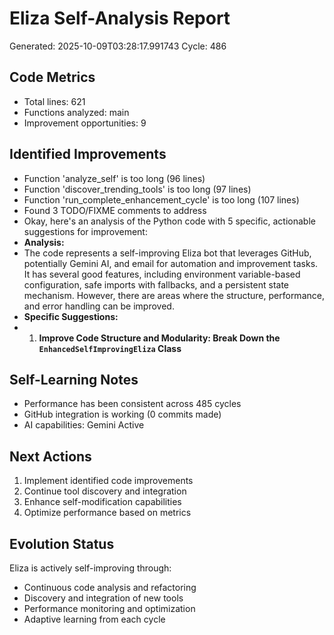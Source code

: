 # Eliza Self-Analysis Report
Generated: 2025-10-09T03:28:17.991743
Cycle: 486

## Code Metrics
- Total lines: 621
- Functions analyzed: main
- Improvement opportunities: 9

## Identified Improvements
- Function 'analyze_self' is too long (96 lines)
- Function 'discover_trending_tools' is too long (97 lines)
- Function 'run_complete_enhancement_cycle' is too long (107 lines)
- Found 3 TODO/FIXME comments to address
- Okay, here's an analysis of the Python code with 5 specific, actionable suggestions for improvement:
- **Analysis:**
- The code represents a self-improving Eliza bot that leverages GitHub, potentially Gemini AI, and email for automation and improvement tasks.  It has several good features, including environment variable-based configuration, safe imports with fallbacks, and a persistent state mechanism. However, there are areas where the structure, performance, and error handling can be improved.
- **Specific Suggestions:**
- 1.  **Improve Code Structure and Modularity: Break Down the `EnhancedSelfImprovingEliza` Class**

## Self-Learning Notes
- Performance has been consistent across 485 cycles
- GitHub integration is working (0 commits made)
- AI capabilities: Gemini Active

## Next Actions
1. Implement identified code improvements
2. Continue tool discovery and integration
3. Enhance self-modification capabilities
4. Optimize performance based on metrics

## Evolution Status
Eliza is actively self-improving through:
- Continuous code analysis and refactoring
- Discovery and integration of new tools
- Performance monitoring and optimization
- Adaptive learning from each cycle
